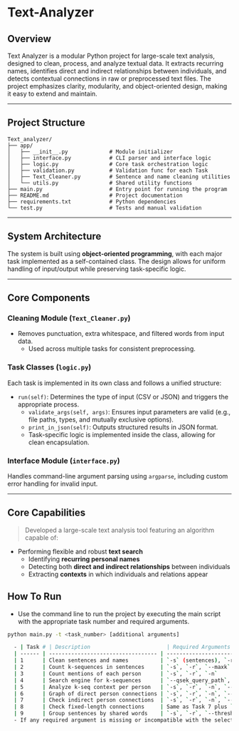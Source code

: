 # Text-Analyzer

## Overview

Text Analyzer is a modular Python project for large-scale text analysis, designed to clean,
process, and analyze textual data. It extracts recurring names, identifies direct and indirect
relationships between individuals, and detects contextual connections in raw or preprocessed
text files.
The project emphasizes clarity, modularity, and object-oriented design, making it easy to extend
and maintain.

---

## Project Structure
```
Text_analyzer/
├── app/
│   ├── __init__.py             # Module initializer
│   ├── interface.py            # CLI parser and interface logic
│   ├── logic.py                # Core task orchestration logic
│   ├── validation.py           # Validation func for each Task
│   ├── Text_Cleaner.py         # Sentence and name cleaning utilities
│   └── utils.py                # Shared utility functions
├── main.py                     # Entry point for running the program
├── README.md                   # Project documentation
├── requirements.txt            # Python dependencies
└── test.py                     # Tests and manual validation
```
---

## System Architecture

The system is built using **object-oriented programming**, with each major task implemented
as a self-contained class. The design allows for uniform handling of input/output while
preserving task-specific logic.

---

## Core Components

### Cleaning Module (`Text_Cleaner.py`)
- Removes punctuation, extra whitespace, and filtered words from input data.
  - Used across multiple tasks for consistent preprocessing.

### Task Classes (`logic.py`)
Each task is implemented in its own class and follows a unified structure:
- `run(self)`: Determines the type of input (CSV or JSON) and triggers the appropriate process.
  - `validate_args(self, args)`: Ensures input parameters are valid (e.g., file paths, types, and
     mutually exclusive options).
  - `print_in_json(self)`: Outputs structured results in JSON format.
  - Task-specific logic is implemented inside the class, allowing for clean encapsulation.

### Interface Module (`interface.py`)
Handles command-line argument parsing using `argparse`, including custom error handling for
invalid input.

---

## Core Capabilities

> Developed a large-scale text analysis tool featuring an algorithm capable of:
- Performing flexible and robust **text search**
  - Identifying **recurring personal names**
  - Detecting both **direct and indirect relationships** between individuals
  - Extracting **contexts** in which individuals and relations appear


## How To Run
- Use the command line to run the project by executing the main script with the appropriate task number and required arguments.

```bash
python main.py -t <task_number> [additional arguments]

  - | Task # | Description                        | Required Arguments                                         |
  | ------ | ---------------------------------- | ---------------------------------------------------------- |
  | 1      | Clean sentences and names          | `-s` (sentences), `-r` (remove\_words), `-n` (names)       |
  | 2      | Count k-sequences in sentences     | `-s`, `-r`, `--maxk`                                       |
  | 3      | Count mentions of each person      | `-s`, `-r`, `-n`                                           |
  | 4      | Search engine for k-sequences      | `--qsek_query_path`, `-s`, `-r`                            |
  | 5      | Analyze k-seq context per person   | `-s`, `-r`, `-n`, `--maxk`                                 |
  | 6      | Graph of direct person connections | `-s`, `-r`, `-n`, `--windowsize`, `--threshold`            |
  | 7      | Check indirect person connections  | `-s`, `-r`, `-n`, `--windowsize`, `--threshold`, `--pairs` |
  | 8      | Check fixed-length connections     | Same as Task 7 plus `--fixed_length`                       |
  | 9      | Group sentences by shared words    | `-s`, `-r`, `--threshold`                                  |
  - If any required argument is missing or incompatible with the selected task, the program will print an error message




